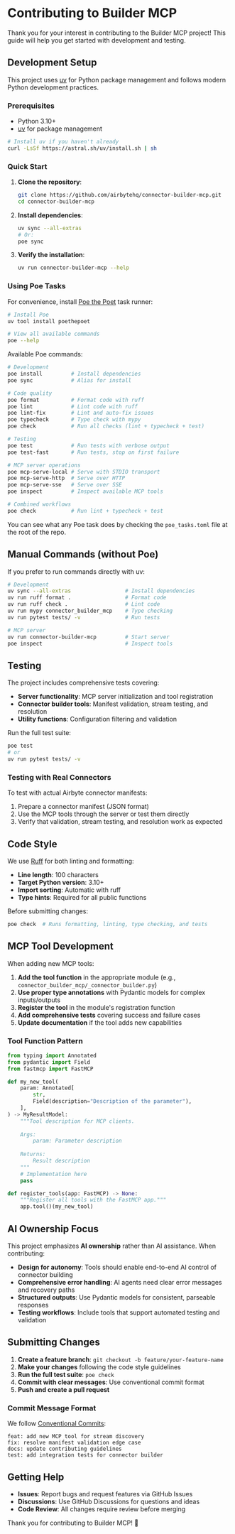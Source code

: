 # Contributing to Builder MCP

Thank you for your interest in contributing to the Builder MCP project! This guide will help you get started with development and testing.

## Development Setup

This project uses [uv](https://docs.astral.sh/uv/) for Python package management and follows modern Python development practices.

### Prerequisites

- Python 3.10+
- [uv](https://docs.astral.sh/uv/) for package management

```bash
# Install uv if you haven't already
curl -LsSf https://astral.sh/uv/install.sh | sh
```

### Quick Start

1. **Clone the repository**:

   ```bash
   git clone https://github.com/airbytehq/connector-builder-mcp.git
   cd connector-builder-mcp
   ```

2. **Install dependencies**:

   ```bash
   uv sync --all-extras
   # Or:
   poe sync
   ```

3. **Verify the installation**:

   ```bash
   uv run connector-builder-mcp --help
   ```

### Using Poe Tasks

For convenience, install [Poe the Poet](https://poethepoet.natn.io/) task runner:

```bash
# Install Poe
uv tool install poethepoet

# View all available commands
poe --help
```

Available Poe commands:

```bash
# Development
poe install         # Install dependencies
poe sync            # Alias for install

# Code quality
poe format          # Format code with ruff
poe lint            # Lint code with ruff  
poe lint-fix        # Lint and auto-fix issues
poe typecheck       # Type check with mypy
poe check           # Run all checks (lint + typecheck + test)

# Testing
poe test            # Run tests with verbose output
poe test-fast       # Run tests, stop on first failure

# MCP server operations
poe mcp-serve-local # Serve with STDIO transport
poe mcp-serve-http  # Serve over HTTP
poe mcp-serve-sse   # Serve over SSE
poe inspect         # Inspect available MCP tools

# Combined workflows
poe check           # Run lint + typecheck + test
```

You can see what any Poe task does by checking the `poe_tasks.toml` file at the root of the repo.

## Manual Commands (without Poe)

If you prefer to run commands directly with uv:

```bash
# Development
uv sync --all-extras                 # Install dependencies
uv run ruff format .                 # Format code
uv run ruff check .                  # Lint code
uv run mypy connector_builder_mcp    # Type checking
uv run pytest tests/ -v              # Run tests

# MCP server
uv run connector-builder-mcp         # Start server
poe inspect                          # Inspect tools
```

## Testing

The project includes comprehensive tests covering:

- **Server functionality**: MCP server initialization and tool registration
- **Connector builder tools**: Manifest validation, stream testing, and resolution
- **Utility functions**: Configuration filtering and validation

Run the full test suite:

```bash
poe test
# or
uv run pytest tests/ -v
```

### Testing with Real Connectors

To test with actual Airbyte connector manifests:

1. Prepare a connector manifest (JSON format)
2. Use the MCP tools through the server or test them directly
3. Verify that validation, stream testing, and resolution work as expected

## Code Style

We use [Ruff](https://docs.astral.sh/ruff/) for both linting and formatting:

- **Line length**: 100 characters
- **Target Python version**: 3.10+
- **Import sorting**: Automatic with ruff
- **Type hints**: Required for all public functions

Before submitting changes:

```bash
poe check  # Runs formatting, linting, type checking, and tests
```

## MCP Tool Development

When adding new MCP tools:

1. **Add the tool function** in the appropriate module (e.g., `connector_builder_mcp/_connector_builder.py`)
2. **Use proper type annotations** with Pydantic models for complex inputs/outputs
3. **Register the tool** in the module's registration function
4. **Add comprehensive tests** covering success and failure cases
5. **Update documentation** if the tool adds new capabilities

### Tool Function Pattern

```python
from typing import Annotated
from pydantic import Field
from fastmcp import FastMCP

def my_new_tool(
    param: Annotated[
        str,
        Field(description="Description of the parameter"),
    ],
) -> MyResultModel:
    """Tool description for MCP clients.
    
    Args:
        param: Parameter description
        
    Returns:
        Result description
    """
    # Implementation here
    pass

def register_tools(app: FastMCP) -> None:
    """Register all tools with the FastMCP app."""
    app.tool()(my_new_tool)
```

## AI Ownership Focus

This project emphasizes **AI ownership** rather than AI assistance. When contributing:

- **Design for autonomy**: Tools should enable end-to-end AI control of connector building
- **Comprehensive error handling**: AI agents need clear error messages and recovery paths  
- **Structured outputs**: Use Pydantic models for consistent, parseable responses
- **Testing workflows**: Include tools that support automated testing and validation

## Submitting Changes

1. **Create a feature branch**: `git checkout -b feature/your-feature-name`
2. **Make your changes** following the code style guidelines
3. **Run the full test suite**: `poe check`
4. **Commit with clear messages**: Use conventional commit format
5. **Push and create a pull request**

### Commit Message Format

We follow [Conventional Commits](https://www.conventionalcommits.org/):

```text
feat: add new MCP tool for stream discovery
fix: resolve manifest validation edge case
docs: update contributing guidelines
test: add integration tests for connector builder
```

## Getting Help

- **Issues**: Report bugs and request features via GitHub Issues
- **Discussions**: Use GitHub Discussions for questions and ideas
- **Code Review**: All changes require review before merging

Thank you for contributing to Builder MCP! 🚀
